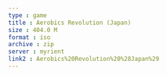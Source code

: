 ```yaml
---
type : game
title : Aerobics Revolution (Japan)
size : 404.0 M
format : iso
archive : zip
server : myrient
link2 : Aerobics%20Revolution%20%28Japan%29
---
```

